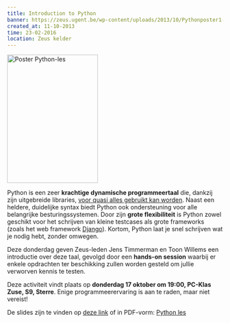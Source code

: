```yaml
---
title: Introduction to Python
banner: https://zeus.ugent.be/wp-content/uploads/2013/10/Pythonposter1-212x300.png
created_at: 11-10-2013
time: 23-02-2016
location: Zeus kelder
---
```


<a href="https://zeus.ugent.be/wp-content/uploads/2013/10/Pythonposter1.png"><img src="https://zeus.ugent.be/wp-content/uploads/2013/10/Pythonposter1-212x300.png" alt="Poster Python-les" width="212" height="300" class="alignright size-medium wp-image-1690" /></a>

Python is een zeer <strong>krachtige dynamische programmeertaal</strong> die, dankzij zijn uitgebreide libraries, <a href="https://www.python.org/about/apps/">voor quasi alles gebruikt kan worden</a>. Naast een heldere, duidelijke syntax biedt Python ook ondersteuning voor alle belangrijke besturingssystemen. Door zijn <strong>grote flexibiliteit</strong> is Python zowel geschikt voor het schrijven van kleine testcases als grote frameworks (zoals het web framework <a href="https://www.djangoproject.com/">Django</a>). Kortom, Python laat je snel schrijven wat je nodig hebt, zonder omwegen.

Deze donderdag geven Zeus-leden Jens Timmerman en Toon Willems een introductie over deze taal, gevolgd door een <strong>hands-on session</strong> waarbij er enkele opdrachten ter beschikking zullen worden gesteld om jullie verworven kennis te testen. 

Deze activiteit vindt plaats op <strong>donderdag 17 oktober om 19:00, PC-Klas Zuse, S9, Sterre</strong>. Enige programmeerervaring is aan te raden, maar niet vereist!

De slides zijn te vinden op <a href="https://docs.google.com/presentation/d/1yBYib0nmVJv-8ccbt_Ff35MrXclqXB8CXGdtu1DzYFs/edit#slide=id.i14">deze link</a> of in PDF-vorm: <a href="https://zeus.ugent.be/wp-content/uploads/2013/10/Python-les.pdf">Python les</a>